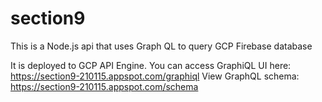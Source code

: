 # section9

This is a Node.js api that uses Graph QL to query GCP Firebase database


It is deployed to GCP API Engine. 
You can access GraphiQL UI here: https://section9-210115.appspot.com/graphiql
View GraphQL schema: https://section9-210115.appspot.com/schema
